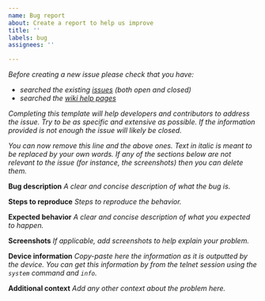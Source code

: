 ```yaml
---
name: Bug report
about: Create a report to help us improve
title: ''
labels: bug
assignees: ''

---
```


*Before creating a new issue please check that you have:*

* *searched the existing [issues](https://github.com/proddy/EMS-ESP/issues) (both open and closed)*
* *searched the [wiki help pages](https://emsesp.github.io/docs)*

*Completing this template will help developers and contributors to address the issue. Try to be as specific and extensive as possible. If the information provided is not enough the issue will likely be closed.*

*You can now remove this line and the above ones. Text in italic is meant to be replaced by your own words. If any of the sections below are not relevant to the issue (for instance, the screenshots) then you can delete them.*

**Bug description**
*A clear and concise description of what the bug is.*

**Steps to reproduce**
*Steps to reproduce the behavior.*

**Expected behavior**
*A clear and concise description of what you expected to happen.*

**Screenshots**
*If applicable, add screenshots to help explain your problem.*

**Device information**
*Copy-paste here the information as it is outputted by the device. You can get this information by from the telnet session using the `system` command and `info`.*

**Additional context**
*Add any other context about the problem here.*
